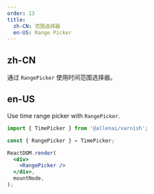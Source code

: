 ```yaml
---
order: 13
title:
  zh-CN: 范围选择器
  en-US: Range Picker
---
```


## zh-CN

通过 `RangePicker` 使用时间范围选择器。

## en-US

Use time range picker with `RangePicker`.

```jsx
import { TimePicker } from '@allenai/varnish';

const { RangePicker } = TimePicker;

ReactDOM.render(
  <div>
    <RangePicker />
  </div>,
  mountNode,
);
```
